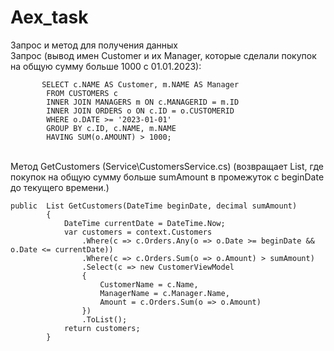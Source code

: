 # Aex_task
Запрос и метод для получения данных
<Br>Запрос (вывод имен Customer и их Manager, которые сделали покупок на общую сумму больше 1000 с 01.01.2023):
<p><code>       SELECT c.NAME AS Customer, m.NAME AS Manager
        FROM CUSTOMERS c
        INNER JOIN MANAGERS m ON c.MANAGERID = m.ID
        INNER JOIN ORDERS o ON c.ID = o.CUSTOMERID
        WHERE o.DATE >= '2023-01-01'
        GROUP BY c.ID, c.NAME, m.NAME
        HAVING SUM(o.AMOUNT) > 1000;
</code></p>

<Br/> Метод GetCustomers (Service\CustomersService.cs) (возвращает List<CustomerViewModel>, где покупок на общую сумму больше sumAmount в промежуток с beginDate до текущего времени.) 

<p><code>public  List<CustomerViewModel> GetCustomers(DateTime beginDate, decimal sumAmount)
        {
            DateTime currentDate = DateTime.Now;
            var customers = context.Customers
                .Where(c => c.Orders.Any(o => o.Date >= beginDate && o.Date <= currentDate))
                .Where(c => c.Orders.Sum(o => o.Amount) > sumAmount)
                .Select(c => new CustomerViewModel
                {
                    CustomerName = c.Name,
                    ManagerName = c.Manager.Name,
                    Amount = c.Orders.Sum(o => o.Amount)
                })
                .ToList();
            return customers;
        }</code></p>
